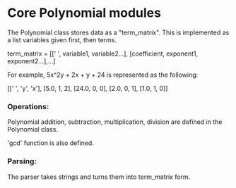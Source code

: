 <h1>Core Polynomial modules</h1>

The Polynomial class stores data as a "term_matrix". This is implemented as a list
variables given first, then terms.

term_matrix = [[' ', variable1, variable2...], [coefficient, exponent1, exponent2...],...]

For example, 5x^2y + 2x + y + 24 is represented as the following:

[[' ', 'y', 'x'], [5.0, 1, 2], [24.0, 0, 0], [2.0, 0, 1], [1.0, 1, 0]]

### Operations:
Polynomial addition, subtraction, multiplication, division are defined in the Polynomial class.

'gcd' function is also defined.

### Parsing:

The parser takes strings and turns them into term_matrix form.
